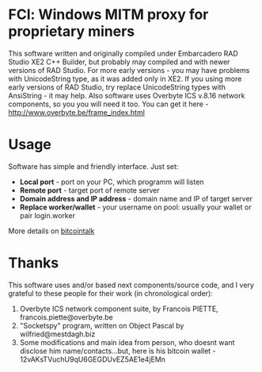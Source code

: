 # FCl: Windows MITM proxy for proprietary miners
This software written and originally compiled under Embarcadero RAD Studio XE2 C++ Builder, but probably may compiled and with newer versions of RAD Studio. For more early versions - you may have problems with UnicodeString type, as it was added only in XE2. If you using more early versions of RAD Studio, try replace UnicodeString types with AnsiString - it may help.
Also software uses Overbyte ICS v.8.16 network components, so you you will need it too. You can get it here - http://www.overbyte.be/frame_index.html

# Usage
Software has simple and friendly interface. Just set:
<ul>
<li><b>Local port</b> - port on your PC, which programm will listen</li>
<li><b>Remote port</b> - target port of remote server</li>
<li><b>Domain address and IP address</b> - domain name and IP of target server</li>
<li><b>Replace worker/wallet</b> - your username on pool: usually your wallet or pair login.worker</li>
</ul>
More details on <a href="https://bitcointalk.org/index.php?topic=1734152.0">bitcointalk</a>

# Thanks
This software uses and/or based next components/source code, and I very grateful to these people for their work (in chronological order):
<ol>
<li>Overbyte ICS network component suite, by Francois PIETTE, francois.piette@overbyte.be</li>
<li>"Socketspy" program, written on Object Pascal by wilfried@mestdagh.biz</li>
<li>Some modifications and main idea from person, who doesnt want disclose him name/contacts...but, here is his bitcoin wallet - 12vAKsTVuchU9qU6GEGDUvEZ5AE1e4jEMn</li>
</ol>

